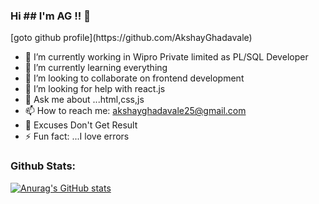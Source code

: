 ### Hi ## I'm AG !! 👋

<!--
**akshayghadavale/akshayghadavale** is a ✨ _special_ ✨ repository because its `README.md` (this file) appears on your GitHub profile.

Here are some ideas to get you started:
-->[goto github profile](https://github.com/AkshayGhadavale)
- 🔭 I’m currently working in Wipro Private limited as PL/SQL Developer
- 🌱 I’m currently learning everything
- 👯 I’m looking to collaborate on frontend development
- 🤔 I’m looking for help with react.js
- 💬 Ask me about ...html,css,js
- 📫 How to reach me: akshayghadavale25@gmail.com
- 🏃 Excuses Don't Get Result
- ⚡ Fun fact: ...I love errors


### Github Stats:

<!-- <img src="https://img.icons8.com/color/48/000000/youtube--v3.png"/>
<img src="https://img.icons8.com/color/48/000000/instagram-new--v2.png"/>
<img src="https://img.icons8.com/color/48/000000/linkedin-2--v2.png"/> -->

[![Anurag's GitHub stats](https://github-readme-stats.vercel.app/api?username=akshayghadavale)](https://github.com/anuraghazra/github-readme-stats)

